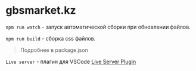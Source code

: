 # gbsmarket.kz

`npm run watch` - запуск автоматической сборки при обновлении файлов. 

`npm run build` - сборка css файлов.

> Подробнее в package.json


`Live server` - плагин для VSCode [Live Server Plugin](https://marketplace.visualstudio.com/items?itemName=ritwickdey.LiveServer)